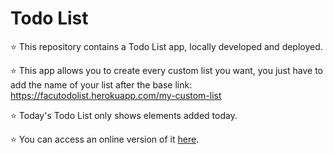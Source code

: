 # Todo List

⭐ This repository contains a Todo List app, locally developed and deployed.

⭐ This app allows you to create every custom list you want, you just have to add the name of your list after the base link: https://facutodolist.herokuapp.com/my-custom-list

⭐ Today's Todo List only shows elements added today.

⭐ You can access an online version of it [here](https://facutodolist.herokuapp.com/).

